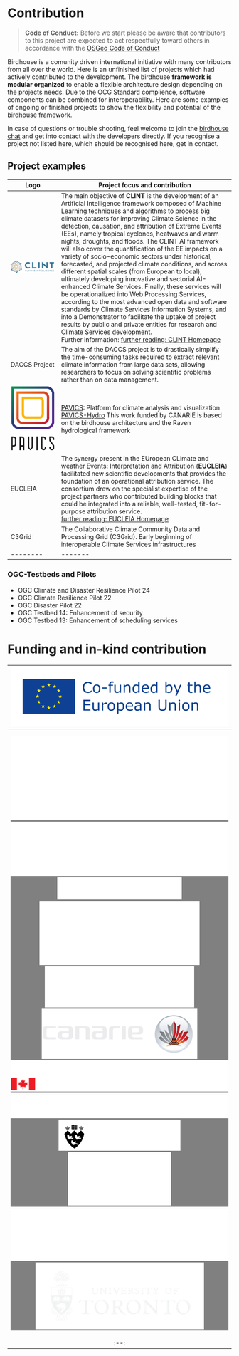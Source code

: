 # **Contribution**

> **Code of Conduct:** Before we start please be aware that contributors to this project are expected to act respectfully toward others in accordance with the [OSGeo Code of Conduct](https://www.osgeo.org/code_of_conduct/)


Birdhouse is a comunity driven international initiative with many contributors from all over the world. Here is an unfinished list of projects which had actively contributed to the development. The birdhouse **framework is modular organized** to enable a flexible architecture design depending on the projects needs. Due to the OCG Standard complience, software components can be combined for interoperability. Here are some examples of ongoing or finished projects to show the flexibility and potential of the birdhouse framework.

In case of questions or trouble shooting, feel welcome to join the [birdhouse chat](https://gitter.im/bird-house/birdhouse) and get into contact with the developers directly. If you recognise a project not listed here, which should be recognised here, get in contact.

## Project examples

| Logo | Project focus and contribution |
| -------- | ------- |
| ![](images/logos/ClINT-horizzontale.png) | The main objective of **CLINT** is the development of an Artificial Intelligence framework composed of Machine Learning techniques and algorithms to process big climate datasets for improving Climate Science in the detection, causation, and attribution of Extreme Events (EEs), namely tropical cyclones, heatwaves and warm nights, droughts, and floods. The CLINT AI framework will also cover the quantification of the EE impacts on a variety of socio-economic sectors under historical, forecasted, and projected climate conditions, and across different spatial scales (from European to local), ultimately developing innovative and sectorial AI-enhanced Climate Services. Finally, these services will be operationalized into Web Processing Services, according to the most advanced open data and software standards by Climate Services Information Systems, and into a Demonstrator to facilitate the uptake of project results by public and private entities for research and Climate Services development. <br> Further information: [further reading: CLINT Homepage](https://climateintelligence.eu) |
| DACCS Project| The aim of the DACCS project is to drastically simplify the time-consuming tasks required to extract relevant climate information from large data sets, allowing researchers to focus on solving scientific problems rather than on data management. | 
| ![](images/logos/pavics_v.svg) | [PAVICS](https://ouranosinc.github.io/pavics-sdi/): Platform for climate analysis and visualization [PAVICS-Hydro](https://medium.com/birdhouse-newsletter/web-processing-services-for-hydrological-modeling-7b5eb5c426ed) This work funded by CANARIE is based on the birdhouse architecture and the Raven hydrological framework |
| EUCLEIA | The synergy present in the EUropean CLimate and weather Events: Interpretation and Attribution (**EUCLEIA**) facilitated new scientific developments that provides the foundation of an operational attribution service. The consortium drew on the specialist expertise of the project partners who contributed building blocks that could be integrated into a reliable, well-tested, fit-for-purpose attribution service. <br> [further reading: EUCLEIA Homepage](https://eucleia.eu) |
| C3Grid | The Collaborative Climate Community Data and Processing Grid (C3Grid). Early beginning of interoperable Climate Services infrastructures |
| -------- | ------- |

### OGC-Testbeds and Pilots

-   OGC Climate and Disaster Resilience Pilot 24
-   OGC Climate Resilience Pilot 22
-   OGC Disaster Pilot 22
-   OGC Testbed 14: Enhancement of security
-   OGC Testbed 13: Enhancement of scheduling services

# Funding and in-kind contribution

| ![](images/Co-Funded-By-the-EU.png) |
| :--: |
| <p style="background-color:grey"> ![](images/logos/BritishColumbia_Logo_Horizontal_Grey_Reverse.png) ![](images/logos/canadian-foundation-innovation-logo-new-light.svg) ![](images/logos/computer-research-institute-of-montreal-crim-vector-logo%201.svg) ![](images/logos/concordia-logo.svg) ![](images/logos/economie-science-et-innovation-quebec-seeklogo%201.svg) ![](images/logos/logo-canarie.png) ![](images/logos/logo-eccc-en.png) ![](images/logos/logo-pcic.png) ![](images/logos/mcgill-university-2%201.svg) ![](images/logos/ontario-provincial-new-seeklogo%201.svg) ![](images/logos/ouranos_logo_horizontal_blanc.png) ![](images/logos/UofT-white-on-transparent.png) </p> |  
| :--: |




<!-- 


## COPERNICUS

-   CP4CDS: Climate Projects for the [Climate Data
    Store](https://cds.climate.copernicus.eu/) (part of the European
    Union\'s [Copernicus Climate Change
    Service](https://climate.copernicus.eu/)).

## PAVICS

-   [PAVICS](https://ouranosinc.github.io/pavics-sdi/): Platform for
    climate analysis and visualization by
    [Ouranos](https://www.ouranos.ca/) and
    [CRIM](https://www.crim.ca/en), Canada.
-   [PAVICS-Hydro](https://medium.com/birdhouse-newsletter/web-processing-services-for-hydrological-modeling-7b5eb5c426ed)
    : Additional services for
    [PAVICS](https://ouranosinc.github.io/pavics-sdi/) allowing users to
    perform hydrological modeling and analysis.

[Pavics](https://pavics-sdi.readthedocs.io/en/latest/index.html)


## DACCS
-   [DACCS](https://daccs.ca/): *Data Analytics for Canadian Climate
    Services* is a collaboration between the [University of
    Toronto](https://www.utoronto.ca/), the Pacific Climate Impacts
    Consortium ([PCIC](https://www.pacificclimate.org/)), the Computer
    Research Institute of Montréal ([CRIM](https://www.crim.ca/en)), and
    [Ouranos](https://www.ouranos.ca/).

    This project evolved from
    [PAVICS](https://ouranosinc.github.io/pavics-sdi/) developments, by
    extending [Birdhouse]() services with multiple new capabilities, and
    providing an *Infrastructure as Code* (IaC) [birdhouse-deploy]()
    definition allowing the customizable selection of server
    [components](https://birdhouse-deploy.readthedocs.io/en/latest/#birdhouse).

## Demonstrators and projects

[CLINT](https://clint.dkrz.de/) 

[Climatedata](https://climatedata.ca/)

## OGC-Testbeds

::: todo
Add references to OGC testbed.
:::
-   OGC Testbed 13: Enhancement of scheduling services
-   OGC Testbed 14: Enhancement of security
| [OGC EO-Pilot](http://docs.opengeospatial.org/per/20-045.html%23_open_source_software_4&amp;sa=D&amp;source=editors&amp;ust=1660816924243900&amp;usg=AOvVaw22QBuuFacKi801Tvd-c-LC)  | | | 

 -->

